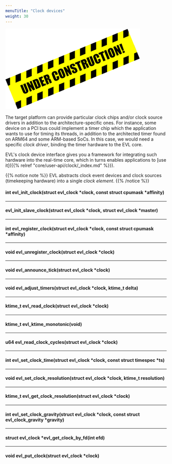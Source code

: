 ```yaml
---
menuTitle: "Clock devices"
weight: 30
---
```


![Alt text](/images/wip.png "To be continued")

The target platform can provide particular clock chips and/or clock
source drivers in addition to the architecture-specific ones. For
instance, some device on a PCI bus could implement a timer chip which
the application wants to use for timing its threads, in addition to
the architected timer found on ARM64 and some ARM-based SoCs. In this
case, we would need a specific _clock driver_, binding the timer
hardware to the EVL core.

EVL's clock device interface gives you a framework for integrating
such hardware into the real-time core, which in turns enables
applications to [use it]({{% relref "core/user-api/clock/_index.md"
%}}).

{{% notice note %}}
EVL abstracts clock event devices and clock sources
(timekeeping hardware) into a single _clock element_.
{{% /notice %}}

#### int evl_init_clock(struct evl_clock *clock,	const struct cpumask *affinity)

---

#### evl_init_slave_clock(struct evl_clock *clock, struct evl_clock *master)

---

#### int evl_register_clock(struct evl_clock *clock, const struct cpumask *affinity)

---

#### void evl_unregister_clock(struct evl_clock *clock)

---

#### void evl_announce_tick(struct evl_clock *clock)

---

#### void evl_adjust_timers(struct evl_clock *clock, ktime_t delta)

---

#### ktime_t evl_read_clock(struct evl_clock *clock)

---

#### ktime_t evl_ktime_monotonic(void)

---

#### u64 evl_read_clock_cycles(struct evl_clock *clock)

---

#### int evl_set_clock_time(struct evl_clock *clock, const struct timespec *ts)

---

#### void evl_set_clock_resolution(struct evl_clock *clock, ktime_t resolution)

---

#### ktime_t evl_get_clock_resolution(struct evl_clock *clock)

---

#### int evl_set_clock_gravity(struct evl_clock *clock, const struct evl_clock_gravity *gravity)

---

#### struct evl_clock *evl_get_clock_by_fd(int efd)

---

#### void evl_put_clock(struct evl_clock *clock)
